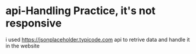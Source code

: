 # api-Handling Practice, it's not responsive

i used https://jsonplaceholder.typicode.com api to retrive data and handle it in the website
